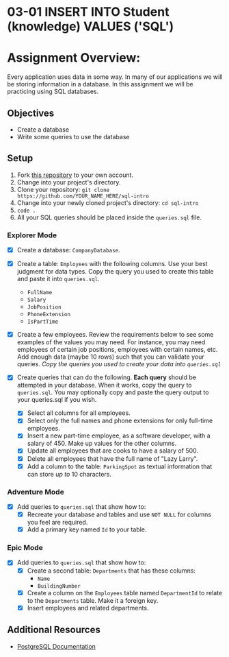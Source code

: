 # 03-01 INSERT INTO Student (knowledge) VALUES ('SQL')

# Assignment Overview:

Every application uses data in some way. In many of our applications we will be
storing information in a database. In this assignment we will be practicing
using SQL databases.

## Objectives

- Create a database
- Write some queries to use the database

## Setup

1. Fork [this repository](https://github.com/suncoast-devs/sql-intro) to your
   own account.
2. Change into your project's directory.
3. Clone your repository:
   `git clone https://github.com/YOUR_NAME_HERE/sql-intro`
4. Change into your newly cloned project's directory: `cd sql-intro`
5. `code .`
6. All your SQL queries should be placed inside the `queries.sql` file.

### Explorer Mode

- [x] Create a database: `CompanyDatabase`.
- [x] Create a table: `Employees` with the following columns. Use your best judgment for data types. Copy the query you used to create this table and paste it into `queries.sql`.

  - `FullName`
  - `Salary`
  - `JobPosition`
  - `PhoneExtension`
  - `IsPartTime`

- [x] Create a few employees. Review the requirements below to see some examples of the values you may need. For instance, you may need employees of certain job positions, employees with certain names, etc. Add enough data (maybe 10 rows) such that you can validate your queries. _Copy the queries you used to create your data into `queries.sql`_
- [x] Create queries that can do the following. **Each query** should be attempted in your database. When it works, copy the query to `queries.sql`. You may optionally copy and paste the query output to your queries.sql if you wish.

  - [x] Select all columns for all employees.
  - [x] Select only the full names and phone extensions for only full-time employees.
  - [x] Insert a new part-time employee, as a software developer, with a salary of 450. Make up values for the other columns.
  - [x] Update all employees that are cooks to have a salary of 500.
  - [x] Delete all employees that have the full name of "Lazy Larry".
  - [x] Add a column to the table: `ParkingSpot` as textual information that can store _up to_ 10 characters.

### Adventure Mode

- [x] Add queries to `queries.sql` that show how to:
  - [x] Recreate your database and tables and use `NOT NULL` for columns you feel are required.
  - [x] Add a primary key named `Id` to your table.

### Epic Mode

- [x] Add queries to `queries.sql` that show how to:
  - [x] Create a second table: `Departments` that has these columns:
    - `Name`
    - `BuildingNumber`
  - [x] Create a column on the `Employees` table named `DepartmentId` to relate
        to the `Departments` table. Make it a foreign key.
  - [x] Insert employees and related departments.

## Additional Resources

- [PostgreSQL Documentation](https://www.postgresql.org/docs/)
